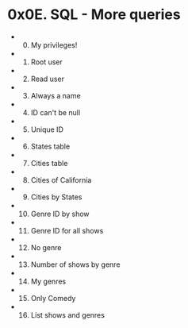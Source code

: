 # 0x0E. SQL - More queries

* 0. My privileges!

* 1. Root user

* 2. Read user

* 3. Always a name

* 4. ID can't be null

* 5. Unique ID

* 6. States table

* 7. Cities table

* 8. Cities of California

* 9. Cities by States

* 10. Genre ID by show

* 11. Genre ID for all shows

* 12. No genre

* 13. Number of shows by genre

* 14. My genres

* 15. Only Comedy

* 16. List shows and genres

